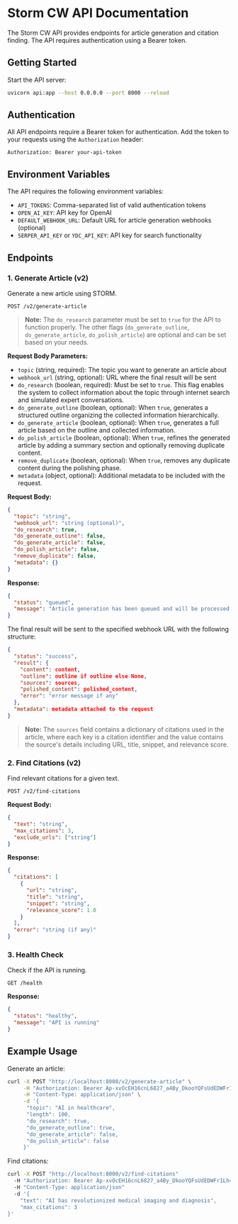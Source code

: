 # Storm CW API Documentation

The Storm CW API provides endpoints for article generation and citation finding. The API requires authentication using a Bearer token.

## Getting Started

Start the API server:

```bash
uvicorn api:app --host 0.0.0.0 --port 8000 --reload
```

## Authentication

All API endpoints require a Bearer token for authentication. Add the token to your requests using the `Authorization` header:

```http
Authorization: Bearer your-api-token
```

## Environment Variables

The API requires the following environment variables:

- `API_TOKENS`: Comma-separated list of valid authentication tokens
- `OPEN_AI_KEY`: API key for OpenAI
- `DEFAULT_WEBHOOK_URL`: Default URL for article generation webhooks (optional)
- `SERPER_API_KEY` or `YDC_API_KEY`: API key for search functionality

## Endpoints

### 1. Generate Article (v2)

Generate a new article using STORM.

```http
POST /v2/generate-article
```

> **Note:** The `do_research` parameter must be set to `true` for the API to function properly. The other flags (`do_generate_outline`, `do_generate_article`, `do_polish_article`) are optional and can be set based on your needs.

**Request Body Parameters:**

- `topic` (string, required): The topic you want to generate an article about
- `webhook_url` (string, optional): URL where the final result will be sent
- `do_research` (boolean, required): Must be set to `true`. This flag enables the system to collect information about the topic through internet search and simulated expert conversations.
- `do_generate_outline` (boolean, optional): When `true`, generates a structured outline organizing the collected information hierarchically.
- `do_generate_article` (boolean, optional): When `true`, generates a full article based on the outline and collected information.
- `do_polish_article` (boolean, optional): When `true`, refines the generated article by adding a summary section and optionally removing duplicate content.
- `remove_duplicate` (boolean, optional): When `true`, removes any duplicate content during the polishing phase.
- `metadata` (object, optional): Additional metadata to be included with the request.

**Request Body:**

```json
{
  "topic": "string",
  "webhook_url": "string (optional)",
  "do_research": true,
  "do_generate_outline": false,
  "do_generate_article": false,
  "do_polish_article": false,
  "remove_duplicate": false,
  "metadata": {}
}
```

**Response:**

```json
{
  "status": "queued",
  "message": "Article generation has been queued and will be processed in the background"
}
```

The final result will be sent to the specified webhook URL with the following structure:

```json
{
  "status": "success",
  "result": {
    "content": content,
    "outline": outline if outline else None,
    "sources": sources,
    "polished_content": polished_content,
    "error": "error message if any"
  },
  "metadata": metadata attached to the request
}
```

> **Note:** The `sources` field contains a dictionary of citations used in the article, where each key is a citation identifier and the value contains the source's details including URL, title, snippet, and relevance score.

### 2. Find Citations (v2)

Find relevant citations for a given text.

```http
POST /v2/find-citations
```

**Request Body:**

```json
{
  "text": "string",
  "max_citations": 3,
  "exclude_urls": ["string"]
}
```

**Response:**

```json
{
  "citations": [
    {
      "url": "string",
      "title": "string",
      "snippet": "string",
      "relevance_score": 1.0
    }
  ],
  "error": "string (if any)"
}
```

### 3. Health Check

Check if the API is running.

```http
GET /health
```

**Response:**

```json
{
  "status": "healthy",
  "message": "API is running"
}
```

## Example Usage

Generate an article:

```bash
curl -X POST "http://localhost:8000/v2/generate-article" \
     -H "Authorization: Bearer Ap-xvOcEH16cnL6827_a4By_DkooYQFsUdEDWFr1Lh4" \
     -H "Content-Type: application/json" \
     -d '{
      "topic": "AI in healthcare",
      "length": 100,
      "do_research": true,
      "do_generate_outline": true,
      "do_generate_article": false,
      "do_polish_article": false
     }'
```

Find citations:

```bash
curl -X POST "http://localhost:8000/v2/find-citations"
  -H "Authorization: Bearer Ap-xvOcEH16cnL6827_a4By_DkooYQFsUdEDWFr1Lh4"
  -H "Content-Type: application/json"
  -d '{
    "text": "AI has revolutionized medical imaging and diagnosis",
    "max_citations": 3
}'
```
